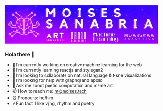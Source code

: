 ![LinkedIn Banner](https://raw.githubusercontent.com/moisestech/moisestech/master/assets/MoisesTech_LinkedIn_Banner.jpeg)

### Hola there 👋

- 🔭 I’m currently working on creative machine learning for the web
- 🌱 I’m currently learning reactjs and stylegan2
- 👯 I’m looking to collaborate on natural language & t-sne visualizations
- 🤔 I’m looking for help with graphql and apollo
- 💬 Ask me about poetic computation and meme art
- 📫 How to reach me: m@moises.tech
- 😄 Pronouns: he/him
- ⚡ Fun fact: I like vjing, rhythm and poetry

